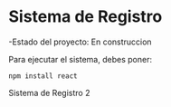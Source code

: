 <h1>Sistema de Registro</h1>

-Estado del proyecto: En construccion

Para ejecutar el sistema, debes poner:

```npm install react```

Sistema de Registro 2
